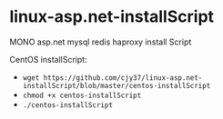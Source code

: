 linux-asp.net-installScript
===========================

MONO asp.net mysql redis haproxy install Script

CentOS installScript:

* `wget https://github.com/cjy37/linux-asp.net-installScript/blob/master/centos-installScript`
* `chmod +x centos-installScript`
* `./centos-installScript`

